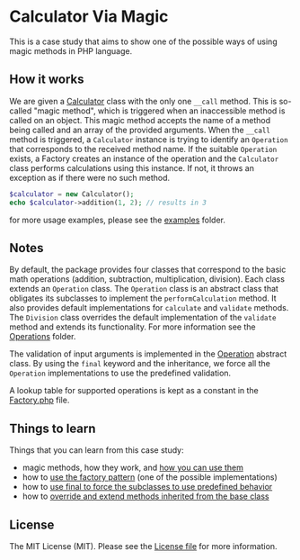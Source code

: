 # Calculator Via Magic

This is a case study that aims to show one of the possible ways of using magic methods in PHP language.


## How it works

We are given a [Calculator](src/Calculator.php) class with the only one `__call` method. This is so-called "magic method",
which is triggered when an inaccessible method is called on an object. This magic method accepts the name of a method being
called and an array of the provided arguments. When the `__call` method is triggered, a `Calculator` instance is trying
to identify an `Operation` that corresponds to the received method name. If the suitable `Operation` exists, a Factory
creates an instance of the operation and the `Calculator` class performs calculations using this instance. If not, it
throws an exception as if there were no such method.

```php
$calculator = new Calculator();
echo $calculator->addition(1, 2); // results in 3
```
for more usage examples, please see the [examples](examples/) folder.


## Notes

By default, the package provides four classes that correspond to the basic math operations (addition, subtraction,
multiplication, division). Each class extends an `Operation` class. The `Operation` class is an abstract class that
obligates its subclasses to implement the `performCalculation` method. It also provides default implementations for
`calculate` and `validate` methods. The `Division` class overrides the default implementation of the `validate` method
and extends its functionality. For more information see the [Operations](src/Operations/) folder.

The validation of input arguments is implemented in the [Operation](src/Operations/Operation.php) abstract class. By using
the `final` keyword and the inheritance, we force all the `Operation` implementations to use the predefined validation.

A lookup table for supported operations is kept as a constant in the [Factory.php](src/Operations/Factory.php) file.


## Things to learn

[//]: # (@todo don't forget to update the line numbers)
Things that you can learn from this case study:
- magic methods, how they work, and [how you can use them](src/Calculator.php#L36)
- how to [use the factory pattern](src/Operations/Factory.php) (one of the possible implementations)
- how to [use final to force the subclasses to use predefined behavior](src/Operations/Operation.php#L23)
- how to [override and extend methods inherited from the base class](src/Operations/Division.php#L28)


## License

The MIT License (MIT). Please see the [License file](LICENSE.md) for more information.